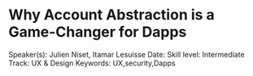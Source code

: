 # Why Account Abstraction is a Game-Changer for Dapps

Speaker(s): Julien Niset, Itamar Lesuisse
Date: 
Skill level: Intermediate
Track: UX & Design
Keywords: UX,security,Dapps
